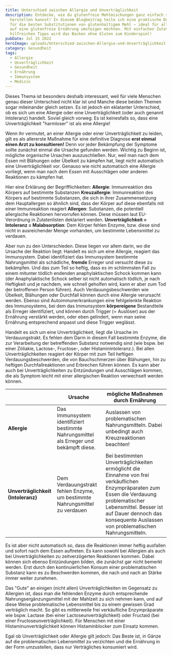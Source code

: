 ```yaml
---
title: Unterschied zwischen Allergie und Unverträglichkeit
description: Entdecke, wie du glutenfreie Mehlmischungen ganz einfach selbst
  herstellen kannst! In diesem Blogbeitrag teile ich eine praktische Daumenregel
  für die besten Substitutionen von glutenhaltigem Mehl – ideal für alle, die
  auf eine glutenfreie Ernährung umsteigen möchten. Mit einfachen Zutaten und
  hilfreichen Tipps wird das Backen ohne Gluten zum Kinderspiel!
pubDate: Jul 15 2022
heroImage: uploads/Unterschied-zwischen-Allergie-und-Unverträglichkeit.jpg
category: Gesundheit
tags:
  - Allergie
  - Unverträglichkeit
  - Gesundheit
  - Ernährung
  - Immunsystem
  - Medizin
---
```


Dieses Thema ist besonders deshalb interessant, weil für viele Menschen genau dieser Unterschied nicht klar ist und Manche diese beiden Themen sogar miteinander gleich setzen. Es ist jedoch ein eklatanter Unterschied, ob es sich um eine Allergie oder eine Unverträglichkeit (oder auch genannt Intoleranz) handelt. Soviel gleich vorweg: Es ist keinesfalls so, dass eine Unverträglichkeit "harmloser" ist als eine Allergie!

Wenn ihr vermutet, an einer Allergie oder einer Unverträglichkeit zu leiden, gilt es als allererste Maßnahme für eine definitive Diagnose **erst einmal einen Arzt zu konsultieren!** Denn vor jeder Bekämpfung der Symptome sollte zunächst einmal die Ursache gefunden werden. Wichtig zu Beginn ist, mögliche organische Ursachen auszuschließen. Nur, weil man nach dem Essen mit Blähungen oder Übelkeit zu kämpfen hat, liegt nicht automatisch eine Unverträglichkeit vor. Genauso wie nicht automatisch eine Allergie vorliegt, wenn man nach dem Essen mit Ausschlägen oder anderen Reaktionen zu kämpfen hat.

Hier eine Erklärung der Begrifflichkeiten:
**Allergie**: Immunreaktion des Körpers auf bestimmte Substanzen
**Kreuzallergie**: Immunreaktion des Körpers auf bestimmte Substanzen, die sich in ihrer Zusammensetzung dem Hauptallergen so ähnlich sind, dass der Körper auf diese ebenfalls mit einer Immunreaktion reagiert
**Allergen**: Substanzen, die potentiell allergische Reaktionen hervorrufen können. Diese müssen laut EU-Verordnung in Zutatenlisten deklariert werden.
**Unverträglichkeit = Intoleranz = Malabsorption**: Dem Körper fehlen Enzyme, bzw. diese sind nicht in ausreichender Menge vorhanden, um bestimmte Lebensmittel zu verdauen.

Aber nun zu den Unterschieden. Diese liegen vor allem darin, wo die Ursache der Reaktion liegt: Handelt es sich um eine Allergie, reagiert das Immunsystem. Dabei identifiziert das Immunsystem bestimmte Nahrungsmittel als schädliche, **fremde** Erreger und versucht diese zu bekämpfen. Und das zum Teil so heftig, dass es im schlimmsten Fall zu einem mitunter tödlich endenden anaphylaktischen Schock kommen kann (der Anaphylaktische Schock selber ist nicht automatisch tödlich, je nach Heftigkeit und je nachdem, wie schnell geholfen wird, kann er aber zum Tod der betroffenen Person führen). Auch Verdauungsbeschwerden wie Übelkeit, Blähungen oder Durchfall können durch eine Allergie verursacht werden.
Ebenso sind Autoimmunerkrankungen eine fehlgelenkte Reaktion des Immunsystems, bei dem das Immunsystem **körpereigene** Bestandteile als Erreger identifiziert, und können durch Trigger (= Auslöser) aus der Ernährung verstärkt werden, oder eben gelindert, wenn man seine Ernährung entsprechend anpasst und diese Trigger weglässt.

Handelt es sich um eine Unverträglichkeit, liegt die Ursache im Verdauungstrakt. Es fehlen dem Darm in diesem Fall bestimmte Enzyme, die zur Verarbeitung der betreffenden Substanz notwendig sind (wie bspw. bei einer Zöliakie, Lactose-, Fructose-, oder Histaminintoleranz.). Bei allen Unverträglichkeiten reagiert der Körper mit zum Teil heftigen Verdauungsbeschwerden, die von Bauchschmerzen über Blähungen, hin zu heftigen Durchfallreaktionen und Erbrechen führen können. Es kann aber auch bei Unverträglichkeiten zu Entzündungen und Ausschlägen kommen, die als Symptom leicht mit einer allergischen Reaktion verwechselt werden können.

|                                    | Ursache                                                                                | mögliche Maßnahmen durch Ernährung                                                                                                                                                                                                                  |
| ---------------------------------- | -------------------------------------------------------------------------------------- | --------------------------------------------------------------------------------------------------------------------------------------------------------------------------------------------------------------------------------------------------- |
| **Allergie**                       | Das Immunsystem identifiziert bestimmte Nahrungsmittel als Erreger und bekämpft diese. | Auslassen von problematischen Nahrungsmitteln. Dabei unbedingt auch Kreuzreaktionen beachten!                                                                                                                                                       |
| **Unverträglichkeit (Intoleranz)** | Dem Verdauungstrakt fehlen Enzyme, um bestimmte Nahrungsmittel zu verdauen             | Bei bestimmten Unverträglichkeiten ermöglicht die Einnahme von frei verkäuflichen Enzympräparaten zum Essen die Verdauung problematischer Lebensmittel. Besser ist auf Dauer dennoch das konsequente Auslassen von problematischen Nahrungsmitteln. |

Es ist aber nicht automatisch so, dass die Reaktionen immer heftig ausfallen und sofort nach dem Essen auftreten. Es kann sowohl bei Allergien als auch bei Unverträglichkeiten zu zeitverzögerten Reaktionen kommen. Dabei können sich ebenso Entzündungen bilden, die zunächst gar nicht bemerkt werden. Erst durch den kontinuierlichen Konsum einer problematischen Substanz kann es zu Beschwerden kommen, die nach und nach an Stärke immer weiter zunehmen.

Das "Gute" an einigen (nicht allen) Unverträglichkeiten im Gegensatz zu Allergien ist, dass man die fehlenden Enzyme durch entsprechende Nahrungsergänzungsmittel mit der Mahlzeit zu sich nehmen kann, und auf diese Weise problematische Lebensmittel bis zu einem gewissen Grad verträglich macht. So gibt es mittlerweile frei verkäufliche Enzympräparate wie bspw. Lactase (bei einer Lactoseunverträglichkeit) oder Fructaid (bei einer Fructoseunverträglichkeit). Für Menschen mit einer Histaminunverträglichkeit können Histaminblocker zum Einsatz kommen.

Egal ob Unverträglichkeit oder Allergie gilt jedoch: Das Beste ist, in Gänze auf die problematischen Lebensmittel zu verzichten und die Ernährung in der Form umzustellen, dass nur Verträgliches konsumiert wird.
